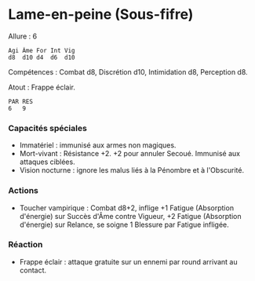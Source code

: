# Lame-en-peine (Sous-fifre)

Allure : 6

	Agi	Âme	For	Int	Vig
	d8	d10	d4	d6	d10

Compétences : Combat d8, Discrétion d10, Intimidation d8, Perception d8.

Atout : Frappe éclair.

	PAR	RES
	6	9

### Capacités spéciales
- Immatériel : immunisé aux armes non magiques.
- Mort-vivant : Résistance +2. +2 pour annuler Secoué. Immunisé aux attaques ciblées.
- Vision nocturne : ignore les malus liés à la Pénombre et à l'Obscurité.

### Actions
- Toucher vampirique : Combat d8+2, inflige +1 Fatigue (Absorption d'énergie) sur Succès d'Âme contre Vigueur, +2 Fatigue (Absorption d'énergie) sur Relance, se soigne 1 Blessure par Fatigue infligée.

### Réaction
- Frappe éclair : attaque gratuite sur un ennemi par round arrivant au contact.
